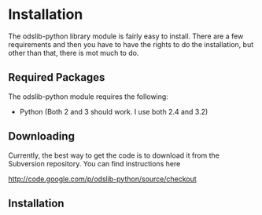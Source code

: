 # Installation #

The odslib-python library module is fairly easy to install.  There are a few requirements and then you have to have the rights to do the installation, but other than that, there is mot much to do.

## Required Packages ##

The odslib-python module requires the following:

  * Python (Both 2 and 3 should work.  I use both 2.4 and 3.2)

## Downloading ##

Currently, the best way to get the code is to download it from the Subversion repository.  You can find instructions here

http://code.google.com/p/odslib-python/source/checkout

## Installation ##
